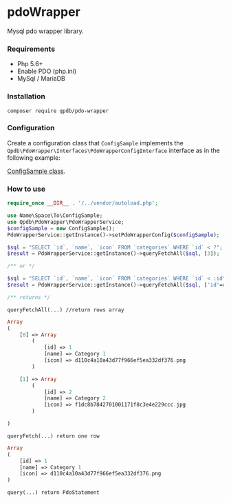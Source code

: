 # pdoWrapper
Mysql pdo wrapper library.

### Requirements
* Php 5.6+
* Enable PDO (php.ini)
* MySql / MariaDB

### Installation

```
composer require qpdb/pdo-wrapper
```

### Configuration

Create a configuration class that ```ConfigSample``` implements the ```Qpdb\PdoWrapper\Interfaces\PdoWrapperConfigInterface```  interface as in the following example:

[ConfigSample class](docs/ConfigSample.md).

### How to use

```php
require_once __DIR__ . '/../vendor/autoload.php';

use Name\Space\To\ConfigSample;
use Qpdb\PdoWrapper\PdoWrapperService;
$configSample = new ConfigSample();
PdoWrapperService::getInstance()->setPdoWrapperConfig($configSample);

$sql = "SELECT `id`, `name`, `icon` FROM `categories` WHERE `id` < ?";
$result = PdoWrapperService::getInstance()->queryFetchAll($sql, [3]);

/** or */

$sql = "SELECT `id`, `name`, `icon` FROM `categories` WHERE `id` < :id";
$result = PdoWrapperService::getInstance()->queryFetchAll($sql, ['id'=>3]);

/** returns */
```

```queryFetchAll(...) //return rows array```
```php
Array
(
    [0] => Array
        (
            [id] => 1
            [name] => Category 1
            [icon] => d110c4a10a43d77f966ef5ea332df376.png
        )

    [1] => Array
        (
            [id] => 2
            [name] => Category 2
            [icon] => f1dc8b7842701001171f8c3e4e229ccc.jpg
        )

)
```

```queryFetch(...) return one row```
```php
Array
(
    [id] => 1
    [name] => Category 1
    [icon] => d110c4a10a43d77f966ef5ea332df376.png
)
```

```query(...) return PdoStatement```








